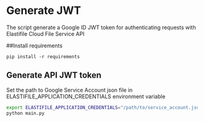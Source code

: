 # Generate JWT

The script generate a Google ID JWT token for authenticating requests with Elastifile Cloud File Service API

##Install requirements
```
pip install -r requirements
```

## Generate API JWT token
Set the path to Google Service Account json file in ELASTIFILE_APPLICATION_CREDENTIALS environment variable
```bash
export ELASTIFILE_APPLICATION_CREDENTIALS="/path/to/service_account.json"
python main.py

```